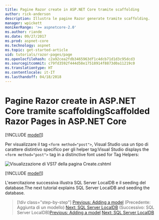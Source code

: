 ```yaml
---
title: Pagine Razor create in ASP.NET Core tramite scaffolding
author: rick-anderson
description: Illustra le pagine Razor generate tramite scaffolding.
manager: wpickett
monikerRange: '>= aspnetcore-2.0'
ms.author: riande
ms.date: 09/27/2017
ms.prod: aspnet-core
ms.technology: aspnet
ms.topic: get-started-article
uid: tutorials/razor-pages/page
ms.openlocfilehash: c2a92cea2fdb3465963df1c4dcb71d1d3c95dcd3
ms.sourcegitcommit: c79fd3592f444d58e17518914f8873d0a11219c0
ms.translationtype: HT
ms.contentlocale: it-IT
ms.lasthandoff: 04/18/2018
---
```

# <a name="scaffolded-razor-pages-in-aspnet-core"></a><span data-ttu-id="bb762-103">Pagine Razor create in ASP.NET Core tramite scaffolding</span><span class="sxs-lookup"><span data-stu-id="bb762-103">Scaffolded Razor Pages in ASP.NET Core</span></span>

[!INCLUDE [model1](../../includes/RP/page1.md)]

<span data-ttu-id="bb762-104">Per visualizzare il tag `<form method="post">`, Visual Studio usa un tipo di carattere distintivo specifico per gli helper tag:</span><span class="sxs-lookup"><span data-stu-id="bb762-104">Visual Studio displays the `<form method="post">` tag in a distinctive font used for Tag Helpers:</span></span> 

![Visualizzazione di VS17 della pagina Create.cshtml](page/_static/th.png)

[!INCLUDE [model1](../../includes/RP/page2.md)]

<span data-ttu-id="bb762-106">L'esercitazione successiva illustra SQL Server LocalDB e il seeding del database.</span><span class="sxs-lookup"><span data-stu-id="bb762-106">The next tutorial explains SQL Server LocalDB and seeding the database.</span></span>

> [!div class="step-by-step"]
> <span data-ttu-id="bb762-107">[Previous: Adding a model](xref:tutorials/razor-pages/model) (Precedente: Aggiunta di un modello)
> [Next: SQL Server LocalDB](xref:tutorials/razor-pages/sql) (Successivo: SQL Server LocalDB)</span><span class="sxs-lookup"><span data-stu-id="bb762-107">[Previous: Adding a model](xref:tutorials/razor-pages/model)
[Next: SQL Server LocalDB](xref:tutorials/razor-pages/sql)</span></span>
